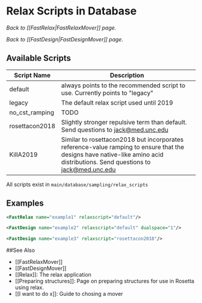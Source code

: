 # Relax Scripts in Database

*Back to [[FastRelax|FastRelaxMover]] page.*

*Back to [[FastDesign|FastDesignMover]] page.*

## Available Scripts

| Script Name | Description |
| ----------- | ----------- |
| default     | always points to the recommended script to use. Currently points to "legacy" |
| legacy      | The default relax script used until 2019 |
| no_cst_ramping | TODO |
| rosettacon2018 | Slightly stronger repulsive term than default. Send questions to jack@med.unc.edu |
| KillA2019 | Similar to rosettacon2018 but incorporates reference-value ramping to ensure that the designs have native-like amino acid distributions. Send questions to jack@med.unc.edu |

All scripts exist in `main/database/sampling/relax_scripts`

## Examples

```xml
<FastRelax name="example1" relaxscript="default"/>

<FastDesign name="example2" relaxscript="default" dualspace="1"/>

<FastDesign name="example3" relaxscript="rosettacon2018"/>
```

##See Also
* [[FastRelaxMover]]
* [[FastDesignMover]]
* [[Relax]]: The relax application
* [[Preparing structures]]: Page on preparing structures for use in Rosetta using relax.
* [[I want to do x]]: Guide to chosing a mover